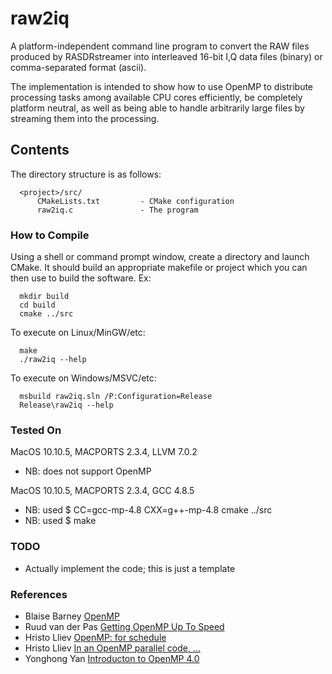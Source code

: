 # raw2iq
A platform-independent command line program to convert the RAW files produced by RASDRstreamer into interleaved 16-bit I,Q data files (binary) or comma-separated format (ascii).

The implementation is intended to show how to use OpenMP to distribute processing tasks among available CPU cores efficiently, be completely platform neutral, as well as being able to handle arbitrarily large files by streaming them into the processing.

## Contents

The directory structure is as follows:

      <project>/src/
          CMakeLists.txt         - CMake configuration
          raw2iq.c               - The program

### How to Compile

Using a shell or command prompt window, create a directory and launch CMake.  It should build an appropriate makefile or project which you can then use to build the software.  Ex:

      mkdir build
      cd build
      cmake ../src
      
To execute on Linux/MinGW/etc:

      make
      ./raw2iq --help

To execute on Windows/MSVC/etc:

      msbuild raw2iq.sln /P:Configuration=Release
      Release\raw2iq --help

### Tested On

MacOS 10.10.5, MACPORTS 2.3.4, LLVM 7.0.2
  - NB: does not support OpenMP

MacOS 10.10.5, MACPORTS 2.3.4, GCC 4.8.5
  - NB: used $ CC=gcc-mp-4.8 CXX=g++-mp-4.8 cmake ../src
  - NB: used $ make

### TODO

- Actually implement the code; this is just a template

### References

- Blaise Barney [OpenMP](https://computing.llnl.gov/tutorials/openMP/)
- Ruud van der Pas [Getting OpenMP Up To Speed](http://www.compunity.org/training/tutorials/4%20OpenMP_and_Performance.pdf)
- Hristo Lliev [OpenMP: for schedule](http://stackoverflow.com/a/10852852/2259515)
- Hristo Lliev [In an OpenMP parallel code, ...](http://stackoverflow.com/a/11579987/2259515)
- Yonghong Yan [Introducton to OpenMP 4.0](http://openmp.org/sc13/OpenMP4.0_Intro_YonghongYan_SC13.pdf)
